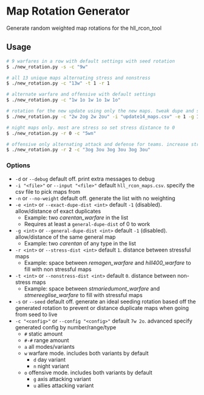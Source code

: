 # Map Rotation Generator

Generate random weighted map rotations for the hll_rcon_tool

## Usage

```sh
# 9 warfares in a row with default settings with seed rotation
$ ./new_rotation.py -s -c "9w"

# all 13 unique maps alternating stress and nonstress
$ ./new_rotation.py -c "13w" -t 1 -r 1

# alternate warfare and offensive with default settings
$ ./new_rotation.py -c "1w 1o 1w 1o 1w 1o"

# rotation for the new update using only the new maps. tweak dupe and stress options
$ ./new_rotation.py -c "2w 2og 2w 2ou" -i "update14_maps.csv" -e 1 -g 1 -r 0

# night maps only. most are stress so set stress distance to 0
$ ./new_rotation.py -r 0 -c "5wn"

# offensive only alternating attack and defense for teams. increase stress map distance to 2
$ ./new_rotation.py -r 2 -c "3og 3ou 3og 3ou 3og 3ou"
```

### Options

- `-d` or `--debug` default off. print extra messages to debug
- `-i "<file>"` or `--input "<file>"` default `hll_rcon_maps.csv`. specify the csv file to pick maps from 
- `-n` or `--no-weight` default off. generate the list with no weighting
- `-e <int>` or `--exact-dupe-dist <int>` default `-1` (disabled). allow/distance of exact duplicates
    - Example: two *carentan_warfare* in the list
	- Requires at least a `general-dupe-dist` of 0 to work
- `-g <int>` or `--general-dupe-dist <int>` default `-1` (disabled). allow/distance of the same general map
	- Example: two *carentan* of any type in the list
- `-r <int>` or `--stress-dist <int>` default `1`. distance between stressful maps
	- Example: space between *remagen_warfare* and *hill400_warfare* to fill with non stressful maps
- `-t <int>` or `--nonstress-dist <int>` default `0`. distance between non-stress maps
	- Example: space between *stmariedumont_warfare* and *stmereeglise_warfare* to fill with stressful maps
- `-s` or `--seed` default off. generate an ideal seeding rotation based off the generated rotation to prevent or distance duplicate maps when going from seed to live
- `-c "<config>"` or  `--config "<config>"` default `7w 2o`. advanced specify generated config by number/range/type
    - `#` static amount
	- `#-#` range amount
	- `a` all modes/variants
    - `w` warfare mode. includes both variants by default
		- `d` day variant
		- `n` night variant
	- `o` offensive mode. includes both variants by default
	    - `g` axis attacking variant
		- `u` allies attacking variant